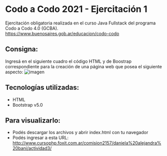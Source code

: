 # Codo a Codo 2021 - Ejercitación 1
Ejercitación obligatoria realizada en el curso Java Fullstack del programa Codo a Codo 4.0 (GCBA). <br>
https://www.buenosaires.gob.ar/educacion/codo-codo

## Consigna:
Ingresá en el siguiente cuadro el código HTML y de Boostrap correspondiente para la creación de una página web que posea el siguiente aspecto:
![imagen](https://user-images.githubusercontent.com/48888944/139293475-8e172d66-33b5-498e-91e2-977f0b34803b.png)

## Tecnologías utilizadas:
* HTML
* Bootstrap v5.0

## Para visualizarlo:
* Podés descargar los archivos y abrir index.html con tu navegador
* Podés ingresar a esta URL: http://www.cursophp.foxit.com.ar/comision2157/daniela%20alejandra%20bani/actividad3/
